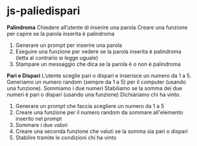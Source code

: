 # js-paliedispari

**Palindroma**
Chiedere all’utente di inserire una parola
Creare una funzione per capire se la parola inserita è palindroma

1. Generare un prompt per inserire una parola
2. Eseguire una funzione per vedere se la parola inserita è palindroma (letta al contrario si legge uguale)
3. Stampare un messaggio che  dica se la parola è o non è palindroma

**Pari e Dispari**
L’utente sceglie pari o dispari e inserisce un numero da 1 a 5.
Generiamo un numero random (sempre da 1 a 5) per il computer (usando una funzione).
Sommiamo i due numeri
Stabiliamo se la somma dei due numeri è pari o dispari (usando una funzione)
Dichiariamo chi ha vinto.

1. Generare un prompt che faccia scegliere un numero da 1 a 5
2. Creare una funzione per il numero random da sommare all'elemento inserito nel prompt
3. Sommare i due valori
4. Creare una seconda funzione che valuti se la somma sia pari o dispari
5. Stabilire tramite le condizioni chi ha vinto 
